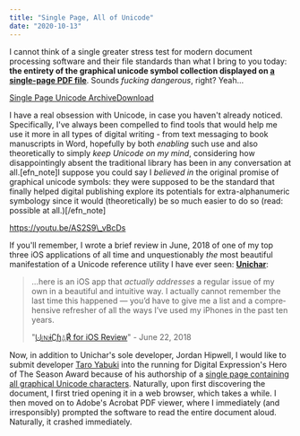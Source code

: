 ```yaml
---
title: "Single Page, All of Unicode"
date: "2020-10-13"
---
```


I cannot think of a single greater stress test for modern document processing software and their file standards than what I bring to you today: **the entirety of the graphical unicode symbol collection displayed on [a single-page PDF file](https://www.davidblue.wtf/wp-content/uploads/unicode.pdf)**. Sounds _fucking dangerous_, right? Yeah...

[Single Page Unicode Archive](https://www.davidblue.wtf/wp-content/uploads/unicode.pdf)[Download](https://www.davidblue.wtf/wp-content/uploads/unicode.pdf)

I have a real obsession with Unicode, in case you haven't already noticed. Specifically, I've always been compelled to find tools that would help me use it more in all types of digital writing - from text messaging to book manuscripts in Word, hopefully by both _enabling_ such use and also theoretically to simply _keep Unicode on my mind_, considering how disappointingly absent the traditional library has been in any conversation at all.\[efn\_note\]I suppose you could say I _believed in_ the original promise of graphical unicode symbols: they were supposed to be the standard that finally helped digital publishing explore its potentials for extra-alphanumeric symbology since it would (theoretically) be so much easier to do so (read: possible at all.)\[/efn\_note\]

https://youtu.be/AS2S9\_vBcDs

If you'll remember, I wrote a brief review in June, 2018 of one of my top three iOS applications of all time and unquestionably _the_ most beautiful manifestation of a Unicode reference utility I have ever seen: **[Unichar](https://unichar.app/)**:

> ...here is an iOS app that _actu­al­ly address­es_ a reg­u­lar issue of my own in a beau­ti­ful and intu­itive way. I actu­al­ly can­not remem­ber the last time this hap­pened — you’d have to give me a list and a com­pre­hen­sive refresh­er of all the ways I’ve used my iPhones in the past ten years.
> 
> "[⨃🄝ɨ∁ɧ⍙℟ for iOS Review](https://bilge.world/unichar-for-ios-app-review)" - June 22, 2018

Now, in addition to Unichar's sole developer, Jordan Hipwell, I would like to submit developer [Taro Yabuki](https://twitter.com/yabuki) into the running for Digital Expression's Hero of The Season Award because of his authorship of a [single page containing all graphical Unicode characters](https://github.com/taroyabuki/onepage-unicode-chars). Naturally, upon first discovering the document, I first tried opening it in a web browser, which takes a while. I then moved on to Adobe's Acrobat PDF viewer, where I immediately (and irresponsibly) prompted the software to read the entire document aloud. Naturally, it crashed immediately.
